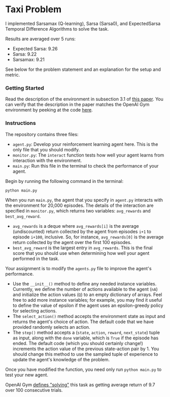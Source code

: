 # Taxi Problem

I implemented Sarsamax (Q-learning), Sarsa (Sarsa0), and ExpectedSarsa Temporal Difference Algorithms to solve the task.

Results are averaged over 5 runs:

* Expected Sarsa: 9.26
* Sarsa: 9.22
* Sarsamax: 9.21

See below for the problem statement and an explanation for the setup and metric.

### Getting Started

Read the description of the environment in subsection 3.1 of [this paper](https://arxiv.org/pdf/cs/9905014.pdf).  You can verify that the description in the paper matches the OpenAI Gym environment by peeking at the code [here](https://github.com/openai/gym/blob/master/gym/envs/toy_text/taxi.py).


### Instructions

The repository contains three files:
- `agent.py`: Develop your reinforcement learning agent here.  This is the only file that you should modify.
- `monitor.py`: The `interact` function tests how well your agent learns from interaction with the environment.
- `main.py`: Run this file in the terminal to check the performance of your agent.

Begin by running the following command in the terminal:
```
python main.py
```

When you run `main.py`, the agent that you specify in `agent.py` interacts with the environment for 20,000 episodes.  The details of the interaction are specified in `monitor.py`, which returns two variables: `avg_rewards` and `best_avg_reward`.
- `avg_rewards` is a deque where `avg_rewards[i]` is the average (undiscounted) return collected by the agent from episodes `i+1` to episode `i+100`, inclusive.  So, for instance, `avg_rewards[0]` is the average return collected by the agent over the first 100 episodes.
- `best_avg_reward` is the largest entry in `avg_rewards`.  This is the final score that you should use when determining how well your agent performed in the task.

Your assignment is to modify the `agents.py` file to improve the agent's performance.
- Use the `__init__()` method to define any needed instance variables.  Currently, we define the number of actions available to the agent (`nA`) and initialize the action values (`Q`) to an empty dictionary of arrays.  Feel free to add more instance variables; for example, you may find it useful to define the value of epsilon if the agent uses an epsilon-greedy policy for selecting actions.
- The `select_action()` method accepts the environment state as input and returns the agent's choice of action.  The default code that we have provided randomly selects an action.
- The `step()` method accepts a (`state`, `action`, `reward`, `next_state`) tuple as input, along with the `done` variable, which is `True` if the episode has ended.  The default code (which you should certainly change!) increments the action value of the previous state-action pair by 1.  You should change this method to use the sampled tuple of experience to update the agent's knowledge of the problem.

Once you have modified the function, you need only run `python main.py` to test your new agent.

OpenAI Gym [defines "solving"](https://gym.openai.com/envs/Taxi-v1/) this task as getting average return of 9.7 over 100 consecutive trials.  
